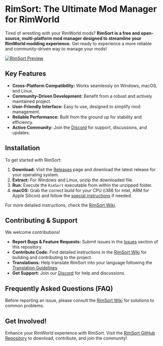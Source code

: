 # RimSort: The Ultimate Mod Manager for RimWorld

Tired of wrestling with your RimWorld mods? **RimSort is a free and open-source, multi-platform mod manager designed to streamline your RimWorld modding experience.**  Get ready to experience a more reliable and community-driven way to manage your mods!

[![RimSort Preview](./docs/rimsort_preview.png)](https://github.com/RimSort/RimSort)

## Key Features

*   **Cross-Platform Compatibility:** Works seamlessly on Windows, macOS, and Linux.
*   **Community-Driven Development:** Benefit from a robust and actively maintained project.
*   **User-Friendly Interface:**  Easy to use, designed to simplify mod management.
*   **Reliable Performance:** Built from the ground up for stability and efficiency.
*   **Active Community:**  Join the [Discord](https://discord.gg/aV7g69JmR2) for support, discussions, and updates.

## Installation

To get started with RimSort:

1.  **Download:** Visit the [Releases](https://github.com/RimSort/RimSort/releases) page and download the latest release for your operating system.
2.  **Extract:**  For Windows and Linux, unzip the downloaded file.
3.  **Run:** Execute the `RimSort` executable from within the unzipped folder.
4.  **macOS:** Grab the correct build for your CPU (i386 for Intel, ARM for Apple Silicon) and follow the [special instructions](https://rimsort.github.io/RimSort/user-guide/downloading-and-installing#macos) if needed.

For more detailed instructions, check the [RimSort Wiki](https://rimsort.github.io/RimSort/).

## Contributing & Support

We welcome contributions!

*   **Report Bugs & Feature Requests:**  Submit issues in the [Issues](https://github.com/RimSort/RimSort/issues) section of this repository.
*   **Contribute Code:**  Find detailed instructions in the [RimSort Wiki](https://rimsort.github.io/RimSort/) for building and contributing to the project.
*   **Translations:** Help translate RimSort into your language following the [Translation Guidelines](https://rimsort.github.io/RimSort/development-guide/translation-guidelines).
*   **Get Support:** Join our [Discord](https://discord.gg/aV7g69JmR2) for help and discussions.

## Frequently Asked Questions (FAQ)

Before reporting an issue, please consult the [RimSort Wiki](https://rimsort.github.io/RimSort/) for solutions to common problems.

##  Get Involved!

Enhance your RimWorld experience with RimSort.  Visit the [RimSort GitHub Repository](https://github.com/RimSort/RimSort) to download, contribute, and join the community!